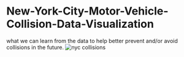 # New-York-City-Motor-Vehicle-Collision-Data-Visualization
what we can learn from the data to help better prevent and/or avoid collisions in the future.
![nyc collisions](https://user-images.githubusercontent.com/90349506/226231367-87e54188-fe43-4d43-a5c8-04ada328bdb0.png)
